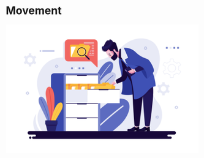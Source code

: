 # Movement

![Work in progress](https://github.com/bennymeg/Butter.MAS.AnimatorWiki/raw/master/resources/general/searching.svg?sanitize=true "Work in progress")


<!-- ## Action -->